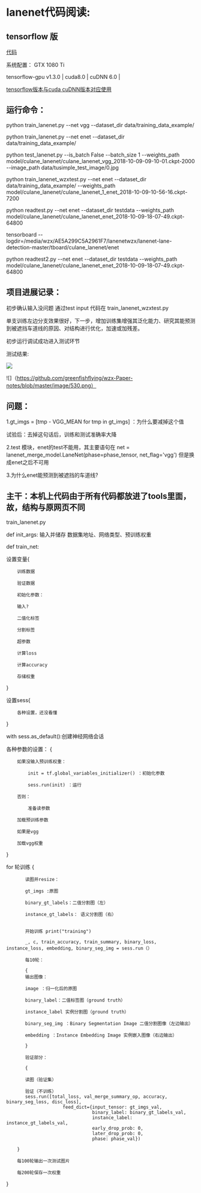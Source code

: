 lanenet代码阅读:
========================================================

tensorflow 版
---------------------------------------

[代码](https://github.com/MaybeShewill-CV/lanenet-lane-detection)

系统配置：  GTX 1080 Ti

tensorflow-gpu v1.3.0 | cuda8.0 |  cuDNN 6.0 |

[tensorflow版本与cuda cuDNN版本对应使用](https://blog.csdn.net/lifuxian1994/article/details/81103530)

运行命令：
----------

python train_lanenet.py --net vgg --dataset_dir data/training_data_example/

python train_lanenet.py --net enet --dataset_dir data/training_data_example/

python test_lanenet.py --is_batch False --batch_size 1 --weights_path model/culane_lanenet/culane_lanenet_vgg_2018-10-09-09-10-01.ckpt-2000 --image_path data/tusimple_test_image/0.jpg

python train_lanenet_wzxtest.py --net enet --dataset_dir data/training_data_example/ --weights_path model/culane_lanenet/culane_lanenet_1_enet_2018-10-09-10-56-16.ckpt-7200

python readtest.py --net enet --dataset_dir testdata --weights_path model/culane_lanenet/culane_lanenet_enet_2018-10-09-18-07-49.ckpt-64800

tensorboard --logdir=/media/wzx/AE5A299C5A2961F7/lanenetwzx/lanenet-lane-detection-master/tboard/culane_lanenet/enet

python readtest2.py --net enet --dataset_dir testdata --weights_path model/culane_lanenet/culane_lanenet_enet_2018-10-09-18-07-49.ckpt-64800





项目进展记录：
------------------------

初步确认输入没问题 通过test input 代码在 train_lanenet_wzxtest.py

单支训练左边分支效果很好，下一步，增加训练集增强其泛化能力、研究其能预测到被遮挡车道线的原因、对结构进行优化，加速或加残差。

初步运行调试成功进入测试环节

测试结果:

![](https://github.com/greenfishflying/wzx-Paper-notes/blob/master/image/43.png)

![]（https://github.com/greenfishflying/wzx-Paper-notes/blob/master/image/530.png）



问题：
-----------------------------

1.gt_imgs = [tmp - VGG_MEAN for tmp in gt_imgs]  ：为什么要减掉这个值

试验后：去掉这句话后，训练和测试准确率大降

2.test 模块，enet的test不能用，其主要语句在
 net = lanenet_merge_model.LaneNet(phase=phase_tensor, net_flag='vgg')
 但是换成enet之后不可用
 
3.为什么enet能预测到被遮挡的车道线?


主干：本机上代码由于所有代码都放进了tools里面，故，结构与原网页不同
-----------------------------------------------------------

train_lanenet.py

def init_args: 输入并储存 数据集地址、网络类型、预训练权重

def train_net:

设置变量{

        训练数据

        验证数据

        初始化参数：

        输入?

        二值化标签

        分割标签

        超参数

        计算loss

        计算accuracy

        存储权重
}

设置sess{

        各种设置，还没看懂

}


with sess.as_default():创建神经网络会话
        
各种参数的设置：
        {
        
        如果没输入预训练权重：
        
            init = tf.global_variables_initializer() ：初始化参数
            
            sess.run(init) ：运行
            
        否则：
        
            准备读参数
            
        加载预训练参数
        
        如果是vgg
        
        加载vgg权重
        
  }
        
        
 for 轮训练
        {
        
           读图并resize：
           
           gt_imgs :原图
           
           binary_gt_labels：二值分割图（左）
           
           instance_gt_labels： 语义分割图（右）
           
           
           开始训练 print("training")
           
           _, c, train_accuracy, train_summary, binary_loss, instance_loss, embedding, binary_seg_img = sess.run（）
           
           每10轮：
           
           {
           输出图像：
           
           image ：归一化后的原图
           
           binary_label：二值标签图（ground truth）
           
           instance_label 实例分割图（ground truth）
           
           binary_seg_img ：Binary Segmentation Image 二值分割图像（左边输出）
           
           embedding ：Instance Embedding Image 实例嵌入图像（右边输出）
           
           }
           
           验证部分：
           
           {
           
           读图（验证集）
           
           验证（不训练）
           sess.run([total_loss, val_merge_summary_op, accuracy, binary_seg_loss, disc_loss],
                         feed_dict={input_tensor: gt_imgs_val,
                                    binary_label: binary_gt_labels_val,
                                    instance_label: instance_gt_labels_val,
                                    early_drop_prob: 0,
                                    later_drop_prob: 0,
                                    phase: phase_val})
           
        }
        
        每100轮输出一次测试图片
        
        每200轮保存一次权重
        
}




